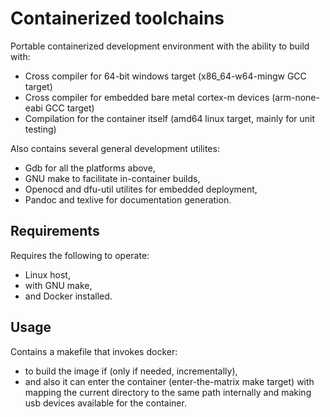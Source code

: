 Containerized toolchains
========================

Portable containerized development environment with the ability to build with:

 - Cross compiler for 64-bit windows target (x86_64-w64-mingw GCC target)
 - Cross compiler for embedded bare metal cortex-m devices (arm-none-eabi GCC target)
 - Compilation for the container itself (amd64 linux target, mainly for unit testing)

Also contains several general development utilites:

 - Gdb for all the platforms above,
 - GNU make to facilitate in-container builds,
 - Openocd and dfu-util utilites for embedded deployment,
 - Pandoc and texlive for documentation generation.

Requirements
------------

Requires the following to operate:

 - Linux host,
 - with GNU make,
 - and Docker installed.

Usage
-----

Contains a makefile that invokes docker:

 - to build the image if (only if needed, incrementally),
 - and also it can enter the container (enter-the-matrix make target)
   with mapping the current directory to the same path internally and
   making usb devices available for the container.
